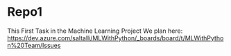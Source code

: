# Repo1
This First Task in the Machine Learning Project
We plan here: https://dev.azure.com/saltalli/MLWithPython/_boards/board/t/MLWithPython%20Team/Issues
